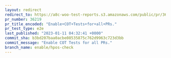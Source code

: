 ```yaml
---
layout: redirect
redirect_to: https://a8c-woo-test-reports.s3.amazonaws.com/public/pr/36219/e2e/index.html
pr_number: 36219
pr_title_encoded: "Enable+COT+Tests+for+all+PRs."
pr_test_type: e2e
last_published: "2023-01-11 04:32:41 +0000"
commit_sha: b3bd207baa0acbe08535875c762d9963c723d3bb
commit_message: "Enable COT Tests for all PRs."
branch_name: enable/hpos-check
---
```


